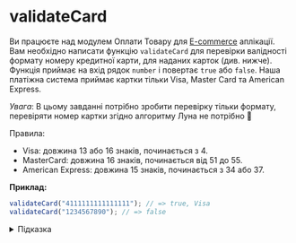 # validateCard

Ви працюєте над модулем Оплати Товару для [E-commerce](https://uk.wikipedia.org/wiki/%D0%95%D0%BB%D0%B5%D0%BA%D1%82%D1%80%D0%BE%D0%BD%D0%BD%D0%B0_%D0%BA%D0%BE%D0%BC%D0%B5%D1%80%D1%86%D1%96%D1%8F) аплікації. Вам необхідно написати функцію `validateCard` для перевірки валідності формату номеру кредитної карти, для наданих карток (див. нижче). Функція приймає на вхід рядок `number` і повертає `true` або `false`. Наша платіжна система приймає картки тільки Visa, Master Card та American Express.

_Увага_: В цьому завданні потрібно зробити перевірку тільки формату, перевіряти номер картки згідно алгоритму Луна не потрібно 🤗

Правила:

- Visa: довжина 13 або 16 знаків, починається з 4.
- MasterCard: довжина 16 знаків, починається від 51 до 55.
- American Express: довжина 15 знаків, починається з 34 або 37.

**Приклад:**

```js
validateCard("4111111111111111"); // => true, Visa
validateCard("1234567890"); // => false
```

<details>
  <summary>Підказка</summary>

---

  Для тестування свого виразу зручно користуватись [regex101](https://regex101.com/).

  1. [MDN: Regular expressions](https://developer.mozilla.org/en-US/docs/Web/JavaScript/Guide/Regular_Expressions)
  1. [MDN: Assertions](https://developer.mozilla.org/en-US/docs/Web/JavaScript/Guide/Regular_Expressions/Assertions)

</details>
